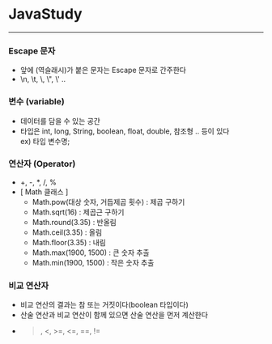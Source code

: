 # JavaStudy

------------------------

### Escape 문자
 - 앞에 \(역슬래시)가 붙은 문자는 Escape 문자로 간주한다
 - \n, \t, \\\, \\", \\' ..

### 변수 (variable)
 - 데이터를 담을 수 있는 공간
 - 타입은 int, long, String, boolean, float, double, 참조형 .. 등이 있다  
 ex) 타입 변수명;
 
### 연산자 (Operator) 
 - +, -, *, /, %    
 - [ Math 클래스 ]
   - Math.pow(대상 숫자, 거듭제곱 횟수) : 제곱 구하기  
   - Math.sqrt(16) : 제곱근 구하기
   - Math.round(3.35) : 반올림
   - Math.ceil(3.35)  : 올림
   - Math.floor(3.35) : 내림
   - Math.max(1900, 1500) : 큰 숫자 추출
   - Math.min(1900, 1500) : 작은 숫자 추출

### 비교 연산자
 - 비교 연산의 결과는 참 또는 거짓이다(boolean 타입이다)
 - 산술 연산과 비교 연산이 함께 있으면 산술 연산을 먼저 계산한다
 - >, <, >=, <=, ==, !=
   
